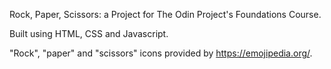 Rock, Paper, Scissors: a Project for The Odin Project's Foundations Course.

Built using HTML, CSS and Javascript.

"Rock", "paper" and "scissors" icons provided by https://emojipedia.org/.
